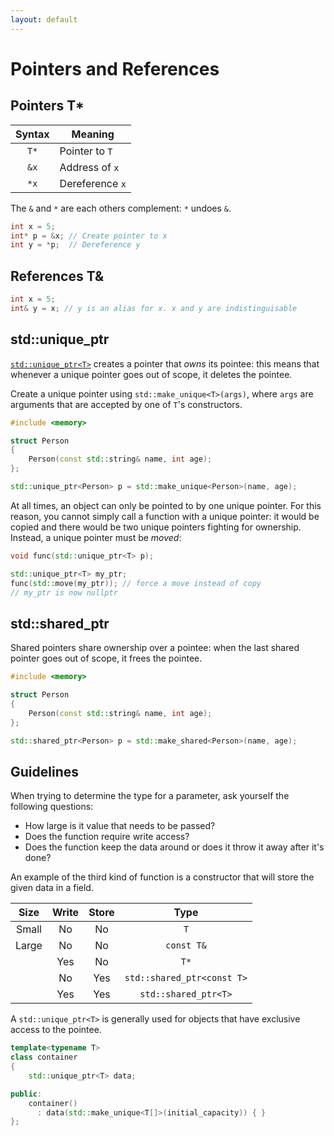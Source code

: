 ```yaml
---
layout: default
---
```

# Pointers and References

## Pointers T*

|Syntax|Meaning|
|:-:|-|
| `T*` | Pointer to `T` |
| `&x` | Address of `x` |
| `*x` | Dereference `x` |

The `&` and `*` are each others complement: `*` undoes `&`.

```cpp
int x = 5;
int* p = &x; // Create pointer to x
int y = *p;  // Dereference y
```

## References T&

```cpp
int x = 5;
int& y = x; // y is an alias for x. x and y are indistinguisable
```

## std::unique_ptr

[`std::unique_ptr<T>`](https://en.cppreference.com/w/cpp/memory/unique_ptr)
creates a pointer that *owns* its pointee: this means that whenever
a unique pointer goes out of scope, it deletes the pointee.

Create a unique pointer using `std::make_unique<T>(args)`, where
`args` are arguments that are accepted by one of `T`'s constructors.

```cpp
#include <memory>

struct Person
{
    Person(const std::string& name, int age);
};

std::unique_ptr<Person> p = std::make_unique<Person>(name, age);
```

At all times, an object can only be pointed to by one unique pointer.
For this reason, you cannot simply call a function with a unique pointer:
it would be copied and there would be two unique pointers fighting for ownership.
Instead, a unique pointer must be *moved*:

```cpp
void func(std::unique_ptr<T> p);

std::unique_ptr<T> my_ptr;
func(std::move(my_ptr)); // force a move instead of copy
// my_ptr is now nullptr
```

## std::shared_ptr

Shared pointers share ownership over a pointee: when the last shared pointer
goes out of scope, it frees the pointee.

```cpp
#include <memory>

struct Person
{
    Person(const std::string& name, int age);
};

std::shared_ptr<Person> p = std::make_shared<Person>(name, age);
```

## Guidelines

When trying to determine the type for a parameter,
ask yourself the following questions:

* How large is it value that needs to be passed?
* Does the function require write access?
* Does the function keep the data around or does it throw it away after it's done?

An example of the third kind of function is a constructor
that will store the given data in a field.

|Size|Write|Store|Type|
|:-:|:-:|:-:|:-:|
|Small|No|No| `T` |
|Large|No|No| `const T&` |
| |Yes|No| `T*` |
| |No|Yes| `std::shared_ptr<const T>` |
| |Yes|Yes| `std::shared_ptr<T>` |

A `std::unique_ptr<T>` is generally used for objects
that have exclusive access to the pointee.

```cpp
template<typename T>
class container
{
    std::unique_ptr<T> data;

public:
    container()
      : data(std::make_unique<T[]>(initial_capacity)) { }
};
```